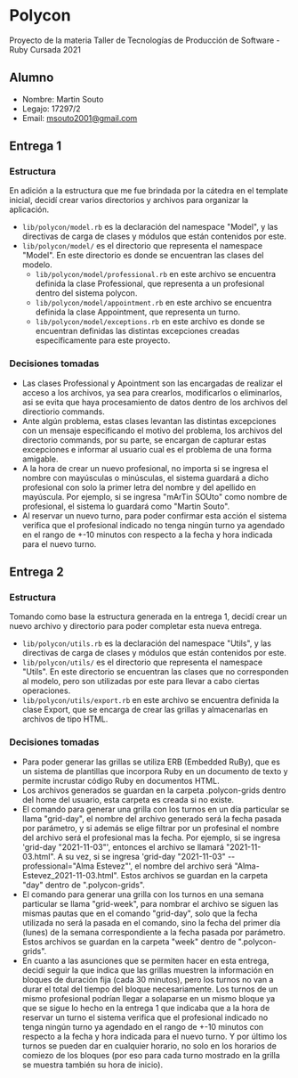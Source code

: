 # Polycon

Proyecto de la materia Taller de Tecnologías de Producción de Software - Ruby
Cursada 2021

## Alumno

* Nombre: Martin Souto
* Legajo: 17297/2
* Email: msouto2001@gmail.com

## Entrega 1

### Estructura 

En adición a la estructura que me fue brindada por la cátedra en el template inicial, decidí crear varios directorios y archivos para organizar la aplicación.

* `lib/polycon/model.rb` es la declaración del namespace "Model", y las directivas de carga de clases y módulos que están contenidos por este.
* `lib/polycon/model/` es el directorio que representa el namespace "Model". En este directorio es donde se encuentran las clases del modelo.
  * `lib/polycon/model/professional.rb` en este archivo se encuentra definida la clase Professional, que representa a un profesional dentro del sistema polycon.
  * `lib/polycon/model/appointment.rb` en este archivo se encuentra definida la clase Appointment, que representa un turno.
  * `lib/polycon/model/exceptions.rb` en este archivo es donde se encuentran definidas las distintas excepciones creadas específicamente para este proyecto.

### Decisiones tomadas

* Las clases Professional y Apointment son las encargadas de realizar el acceso a los archivos, ya sea para crearlos, modificarlos o eliminarlos, asi se evita que haya procesamiento de datos dentro de los archivos del directiorio commands.
* Ante algún problema, estas clases levantan las distintas excepciones con un mensaje especificando el motivo del problema, los archivos del directorio commands, por su parte, se encargan de capturar estas excepciones e informar al usuario cual es el problema de una forma amigable.
* A la hora de crear un nuevo profesional, no importa si se ingresa el nombre con mayúsculas o minúsculas, el sistema guardará a dicho profesional con solo la primer letra del nombre y del apellido en mayúscula. Por ejemplo, si se ingresa "mArTin SOUto" como nombre de profesional, el sistema lo guardará como "Martin Souto".
* Al reservar un nuevo turno, para poder confirmar esta acción el sistema verifica que el profesional indicado no tenga ningún turno ya agendado en el rango de +-10 minutos con respecto a la fecha y hora indicada para el nuevo turno.

## Entrega 2

### Estructura 

Tomando como base la estructura generada en la entrega 1, decidí crear un nuevo archivo y directorio para poder completar esta nueva entrega.

* `lib/polycon/utils.rb` es la declaración del namespace "Utils", y las directivas de carga de clases y módulos que están contenidos por este.
* `lib/polycon/utils/` es el directorio que representa el namespace "Utils". En este directorio se encuentran las clases que no corresponden al modelo, pero son utilizadas por este para llevar a cabo ciertas operaciones.
 * `lib/polycon/utils/export.rb` en este archivo se encuentra definida la clase Export, que se encarga de crear las grillas y almacenarlas en archivos de tipo HTML.

### Decisiones tomadas

* Para poder generar las grillas se utiliza ERB (Embedded RuBy), que es un sistema de plantillas que incorpora Ruby en un documento de texto y permite incrustar código Ruby en documentos HTML.
* Los archivos generados se guardan en la carpeta .polycon-grids dentro del home del usuario, esta carpeta es creada si no existe.
* El comando para generar una grilla con los turnos en un día particular se llama "grid-day", el nombre del archivo generado será la fecha pasada por parámetro, y si además se elige filtrar por un profesinal el nombre del archivo será el profesional mas la fecha. Por ejemplo, si se ingresa 'grid-day "2021-11-03"', entonces el archivo se llamará "2021-11-03.html". A su vez, si se ingresa 'grid-day "2021-11-03" --professional="Alma Estevez"', el nombre del archivo será "Alma-Estevez_2021-11-03.html". Estos archivos se guardan en la carpeta "day" dentro de ".polycon-grids".
* El comando para generar una grilla con los turnos en una semana particular se llama "grid-week", para nombrar el archivo se siguen las mismas pautas que en el comando "grid-day", solo que la fecha utilizada no será la pasada en el comando, sino la fecha del primer día (lunes) de la semana correspondiente a la fecha pasada por parámetro. Estos archivos se guardan en la carpeta "week" dentro de ".polycon-grids".
* En cuanto a las asunciones que se permiten hacer en esta entrega, decidí seguir la que indica que las grillas muestren la información en bloques de duración fija (cada 30 minutos), pero los turnos no van a durar el total del tiempo del bloque necesariamente. Los turnos de un mismo profesional podrían llegar a solaparse en un mismo bloque ya que se sigue lo hecho en la entrega 1 que indicaba que a la hora de reservar un turno el sistema verifica que el profesional indicado no tenga ningún turno ya agendado en el rango de +-10 minutos con respecto a la fecha y hora indicada para el nuevo turno. Y por último los turnos se pueden dar en cualquier horario, no solo en los horarios de comiezo de los bloques (por eso para cada turno mostrado en la grilla se muestra también su hora de inicio).
